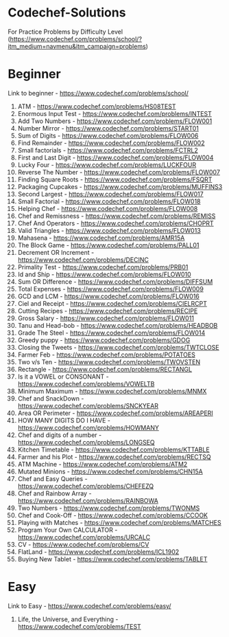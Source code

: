 # Codechef-Solutions
For Practice Problems by Difficulty Level (https://www.codechef.com/problems/school/?itm_medium=navmenu&itm_campaign=problems)

# Beginner 
Link to beginner - https://www.codechef.com/problems/school/

1. ATM - https://www.codechef.com/problems/HS08TEST
2. Enormous Input Test - https://www.codechef.com/problems/INTEST
3. Add Two Numbers - https://www.codechef.com/problems/FLOW001
4. Number Mirror - https://www.codechef.com/problems/START01
5. Sum of Digits - https://www.codechef.com/problems/FLOW006
6. Find Remainder - https://www.codechef.com/problems/FLOW002
7. Small factorials - https://www.codechef.com/problems/FCTRL2
8. First and Last Digit - https://www.codechef.com/problems/FLOW004
9. Lucky Four - https://www.codechef.com/problems/LUCKFOUR
10. Reverse The Number - https://www.codechef.com/problems/FLOW007
11. Finding Square Roots - https://www.codechef.com/problems/FSQRT
12. Packaging Cupcakes - https://www.codechef.com/problems/MUFFINS3
13. Second Largest - https://www.codechef.com/problems/FLOW017
14. Small Factorial - https://www.codechef.com/problems/FLOW018
15. Helping Chef - https://www.codechef.com/problems/FLOW008
16. Chef and Remissness - https://www.codechef.com/problems/REMISS
17. Chef And Operators - https://www.codechef.com/problems/CHOPRT
18. Valid Triangles - https://www.codechef.com/problems/FLOW013
19. Mahasena - https://www.codechef.com/problems/AMR15A
20. The Block Game - https://www.codechef.com/problems/PALL01
21. Decrement OR Increment - https://www.codechef.com/problems/DECINC
22. Primality Test - https://www.codechef.com/problems/PRB01
23. Id and Ship - https://www.codechef.com/problems/FLOW010
24. Sum OR Difference - https://www.codechef.com/problems/DIFFSUM
25. Total Expenses - https://www.codechef.com/problems/FLOW009
26. GCD and LCM - https://www.codechef.com/problems/FLOW016
27. Ciel and Receipt - https://www.codechef.com/problems/CIELRCPT
28. Cutting Recipes - https://www.codechef.com/problems/RECIPE
29. Gross Salary - https://www.codechef.com/problems/FLOW011
30. Tanu and Head-bob - https://www.codechef.com/problems/HEADBOB
31. Grade The Steel - https://www.codechef.com/problems/FLOW014
32. Greedy puppy - https://www.codechef.com/problems/GDOG
33. Closing the Tweets - https://www.codechef.com/problems/TWTCLOSE
34. Farmer Feb - https://www.codechef.com/problems/POTATOES
35. Two v/s Ten - https://www.codechef.com/problems/TWOVSTEN
36. Rectangle - https://www.codechef.com/problems/RECTANGL
37. Is it a VOWEL or CONSONANT - https://www.codechef.com/problems/VOWELTB
38. Minimum Maximum - https://www.codechef.com/problems/MNMX
39. Chef and SnackDown - https://www.codechef.com/problems/SNCKYEAR
40. Area OR Perimeter - https://www.codechef.com/problems/AREAPERI
41. HOW MANY DIGITS DO I HAVE - https://www.codechef.com/problems/HOWMANY
42. Chef and digits of a number - https://www.codechef.com/problems/LONGSEQ
43. Kitchen Timetable - https://www.codechef.com/problems/KTTABLE
44. Farmer and his Plot - https://www.codechef.com/problems/RECTSQ
45. ATM Machine - https://www.codechef.com/problems/ATM2
46. Mutated Minions - https://www.codechef.com/problems/CHN15A
47. Chef and Easy Queries - https://www.codechef.com/problems/CHEFEZQ
48. Chef and Rainbow Array - https://www.codechef.com/problems/RAINBOWA
49. Two Numbers - https://www.codechef.com/problems/TWONMS
50. Chef and Cook-Off - https://www.codechef.com/problems/CCOOK
51. Playing with Matches - https://www.codechef.com/problems/MATCHES
52. Program Your Own CALCULATOR - https://www.codechef.com/problems/URCALC
53. CV - https://www.codechef.com/problems/CV
54. FlatLand - https://www.codechef.com/problems/ICL1902
55. Buying New Tablet - https://www.codechef.com/problems/TABLET

# Easy
Link to Easy - https://www.codechef.com/problems/easy/

1. Life, the Universe, and Everything - https://www.codechef.com/problems/TEST
